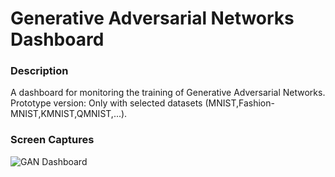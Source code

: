# Generative Adversarial Networks Dashboard

### Description

A dashboard for monitoring the training of Generative Adversarial Networks.  
Prototype version: Only with selected datasets (MNIST,Fashion-MNIST,KMNIST,QMNIST,...).

### Screen Captures

![GAN Dashboard](https://gan-dashboard.s3.amazonaws.com/GANDashboard.png "Logo Title Text 1")
